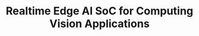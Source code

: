 ---
categories:
- bkk19
description: Introduction to Sophon Edge ai chip solution with int8 TPU accelerator,
  which can enable high performance deep learning on edge devices in low power, real-time
  basis. We also will introduce our 96boards platform with comprehensive tool chain
  and some use cases in computer vision domain.
image:
  featured: 'true'
  path: /assets/images/featured-images/bkk19/BKK19-323.png
session_attendee_num: '2'
session_id: BKK19-323
session_room: Session Room 3 (Lotus 10)
session_slot:
  end_time: '2019-04-03 15:25:00'
  start_time: '2019-04-03 15:00:00'
session_speakers:
- speaker_bio: ''
  speaker_company: Bitmain
  speaker_image: /assets/images/speakers/placeholder.jpg
  speaker_location: ''
  speaker_name: Darren Tsao
  speaker_position: Edge AI product line director
  speaker_username: darren.tsao
session_track: 96Boards
tag: session
tags:
- Machine Learning/AI
title: Realtime Edge AI SoC for Computing Vision Applications
---